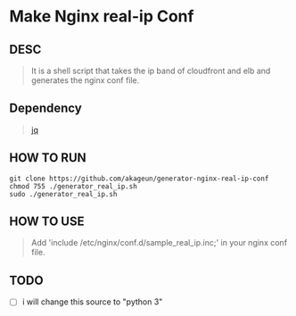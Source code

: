 Make Nginx real-ip Conf
=============

DESC
-------------
> It is a shell script that takes the ip band of cloudfront and elb and generates the nginx conf file.

Dependency
-------------
> [jq](https://stedolan.github.io/jq/)


HOW TO RUN
-------------
```
git clone https://github.com/akageun/generator-nginx-real-ip-conf
chmod 755 ./generator_real_ip.sh
sudo ./generator_real_ip.sh
```


HOW TO USE
-------------
> Add 'include /etc/nginx/conf.d/sample_real_ip.inc;' in your nginx conf file.

TODO
-------------
-[ ] i will change this source to "python 3"
